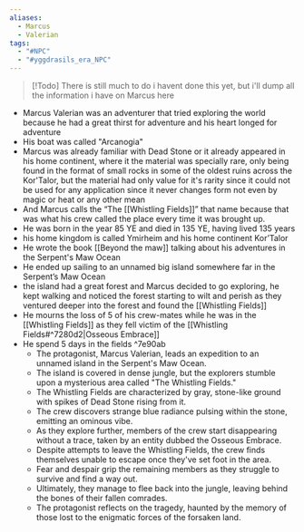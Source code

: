 ```yaml
---
aliases:
  - Marcus
  - Valerian
tags:
  - "#NPC"
  - "#yggdrasils_era_NPC"
---
```

> [!Todo] There is still much to do
> i havent done this yet, but i'll dump all the information i have on Marcus here

- Marcus Valerian was an adventurer that tried exploring the world because he had a great thirst for adventure and his heart longed for adventure
- His boat was called "Arcanogia"
- Marcus was already familiar with Dead Stone or it already appeared in his home continent, where it the material was specially rare, only being found in the format of small rocks in some of the oldest ruins across the Kor'Talor, but the material had only value for it's rarity since it could not be used for any application since it never changes form not even by magic or heat or any other mean
-  And Marcus calls the “The [[Whistling Fields]]” that name because that was what his crew called the place every time it was brought up.
- He was born in the year 85 YE and died in 135 YE, having lived 135 years
- his home kingdom is called Ymirheim and his home continent Kor’Talor
- He wrote the book [[Beyond the maw]] talking about his adventures in the Serpent's Maw Ocean
- He ended up sailing to an unnamed big island somewhere far in the Serpent’s Maw Ocean 
- the island had a great forest and Marcus decided to go exploring, he kept walking and noticed the forest starting to wilt and perish as they ventured deeper into the forest and found the [[Whistling Fields]]
- He mourns the loss of 5 of his crew-mates while he was in the [[Whistling Fields]] as they fell victim of the [[Whistling Fields#^7280d2|Osseous Embrace]] 
- He spend 5 days in the fields ^7e90ab
	- The protagonist, Marcus Valerian, leads an expedition to an unnamed island in the Serpent's Maw Ocean.
	- The island is covered in dense jungle, but the explorers stumble upon a mysterious area called "The Whistling Fields."
	- The Whistling Fields are characterized by gray, stone-like ground with spikes of Dead Stone rising from it.
	- The crew discovers strange blue radiance pulsing within the stone, emitting an ominous vibe.
	- As they explore further, members of the crew start disappearing without a trace, taken by an entity dubbed the Osseous Embrace.
	- Despite attempts to leave the Whistling Fields, the crew finds themselves unable to escape once they've set foot in the area.
	- Fear and despair grip the remaining members as they struggle to survive and find a way out.
	- Ultimately, they manage to flee back into the jungle, leaving behind the bones of their fallen comrades.
	- The protagonist reflects on the tragedy, haunted by the memory of those lost to the enigmatic forces of the forsaken land.
		  

